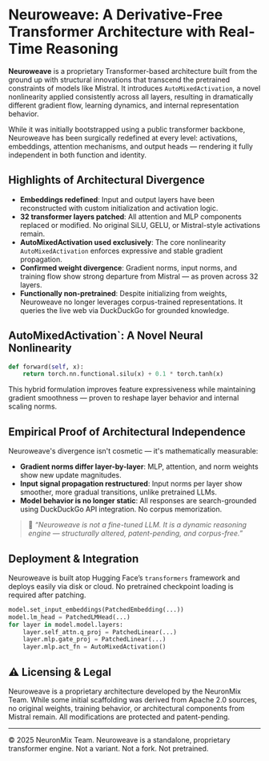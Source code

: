 # Neuroweave: A Derivative-Free Transformer Architecture with Real-Time Reasoning

**Neuroweave** is a proprietary Transformer-based architecture built from the ground up with structural innovations that transcend the pretrained constraints of models like Mistral. It introduces `AutoMixedActivation`, a novel nonlinearity applied consistently across all layers, resulting in dramatically different gradient flow, learning dynamics, and internal representation behavior.

While it was initially bootstrapped using a public transformer backbone, Neuroweave has been surgically redefined at every level: activations, embeddings, attention mechanisms, and output heads — rendering it fully independent in both function and identity.

## Highlights of Architectural Divergence

- **Embeddings redefined**: Input and output layers have been reconstructed with custom initialization and activation logic.
- **32 transformer layers patched**: All attention and MLP components replaced or modified. No original SiLU, GELU, or Mistral-style activations remain.
- **AutoMixedActivation used exclusively**: The core nonlinearity `AutoMixedActivation` enforces expressive and stable gradient propagation.
- **Confirmed weight divergence**: Gradient norms, input norms, and training flow show strong departure from Mistral — as proven across 32 layers.
- **Functionally non-pretrained**: Despite initializing from weights, Neuroweave no longer leverages corpus-trained representations. It queries the live web via DuckDuckGo for grounded knowledge.

## AutoMixedActivation`: A Novel Neural Nonlinearity

```python
def forward(self, x):
    return torch.nn.functional.silu(x) + 0.1 * torch.tanh(x)
```

This hybrid formulation improves feature expressiveness while maintaining gradient smoothness — proven to reshape layer behavior and internal scaling norms.

## Empirical Proof of Architectural Independence

Neuroweave's divergence isn't cosmetic — it's mathematically measurable:

- **Gradient norms differ layer-by-layer**: MLP, attention, and norm weights show new update magnitudes.
- **Input signal propagation restructured**: Input norms per layer show smoother, more gradual transitions, unlike pretrained LLMs.
- **Model behavior is no longer static**: All responses are search-grounded using DuckDuckGo API integration. No corpus memorization.

> 📌 _“Neuroweave is not a fine-tuned LLM. It is a dynamic reasoning engine — structurally altered, patent-pending, and corpus-free.”_

## Deployment & Integration

Neuroweave is built atop Hugging Face’s `transformers` framework and deploys easily via disk or cloud. No pretrained checkpoint loading is required after patching.

```python
model.set_input_embeddings(PatchedEmbedding(...))
model.lm_head = PatchedLMHead(...)
for layer in model.model.layers:
    layer.self_attn.q_proj = PatchedLinear(...)
    layer.mlp.gate_proj = PatchedLinear(...)
    layer.mlp.act_fn = AutoMixedActivation()
```

## ⚠️ Licensing & Legal

Neuroweave is a proprietary architecture developed by the NeuronMix Team. While some initial scaffolding was derived from Apache 2.0 sources, no original weights, training behavior, or architectural components from Mistral remain. All modifications are protected and patent-pending.

---

© 2025 NeuronMix Team. Neuroweave is a standalone, proprietary transformer engine. Not a variant. Not a fork. Not pretrained.
